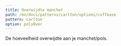 ```yaml
---
title: Overwijdte manchet
path: /en/docs/patterns/carlton/options/cuffease
pattern: carlton
option: polsOver
---
```


De hoeveelheid overwijdte aan je manchet/pols.